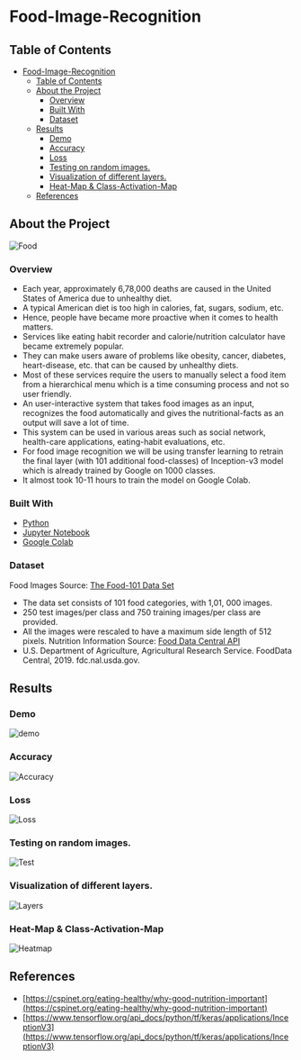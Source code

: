 # Food-Image-Recognition
<!-- TABLE OF CONTENTS -->
## Table of Contents
- [Food-Image-Recognition](#food-image-recognition)
  - [Table of Contents](#table-of-contents)
  - [About the Project](#about-the-project)
    - [Overview](#overview)
    - [Built With](#built-with)
    - [Dataset](#dataset)
  - [Results](#results)
    - [Demo](#demo)
    - [Accuracy](#accuracy)
    - [Loss](#loss)
    - [Testing on random images.](#testing-on-random-images)
    - [Visualization of different layers.](#visualization-of-different-layers)
    - [Heat-Map & Class-Activation-Map](#heat-map--class-activation-map)
  - [References](#references)

## About the Project
![Food](.images/food.jpg)

### Overview
* Each year, approximately 6,78,000 deaths are caused in the United States of America due to unhealthy diet. 
* A typical American diet is too high in calories, fat, sugars, sodium, etc. 
* Hence, people have became more proactive when it comes to health matters. 
* Services like eating habit recorder and calorie/nutrition calculator have became extremely popular. 
* They can make users aware of problems like obesity, cancer, diabetes, heart-disease, etc. that can be caused by unhealthy diets.
* Most of these services require the users to manually select a food item from a hierarchical menu which is a time consuming process and not so user friendly.   
* An user-interactive system that takes food images as an input, recognizes the food automatically and gives the nutritional-facts as an output will save a lot of time. 
* This system can be used in various areas such as social network, health-care applications, eating-habit evaluations, etc.
* For food image recognition we will be using transfer learning to retrain the final layer (with 101 additional food-classes) of Inception-v3 model which is already trained by Google on 1000 classes.
* It almost took 10-11 hours to train the model on Google Colab.    

### Built With
* [Python](https://www.python.org/)
* [Jupyter Notebook](https://jupyter.org/)
* [Google Colab](https://colab.research.google.com/)

### Dataset
Food Images Source: [The Food-101 Data Set](https://data.vision.ee.ethz.ch/cvl/datasets_extra/food-101/)
  * The data set consists of 101 food categories, with 1,01, 000 images.
  * 250 test images/per class and 750 training images/per class are provided.
  * All the images were rescaled to have a maximum side length of 512 pixels. 
Nutrition Information Source: [Food Data Central API](https://fdc.nal.usda.gov/api-guide.html#bkmk-3)
  * U.S. Department of Agriculture, Agricultural Research Service. FoodData Central, 2019. fdc.nal.usda.gov. 

## Results
### Demo
![demo](.images/demo/food_image_recognition.gif)
### Accuracy
![Accuracy](.images/accuracy.png)
### Loss
![Loss](.images/loss.png)
### Testing on random images.
![Test](.images/test.png)
### Visualization of different layers.
![Layers](.images/layers.png)
### Heat-Map & Class-Activation-Map 
![Heatmap](.images/heatmap.png)
## References
* [https://cspinet.org/eating-healthy/why-good-nutrition-important](https://cspinet.org/eating-healthy/why-good-nutrition-important)
* [https://www.tensorflow.org/api_docs/python/tf/keras/applications/InceptionV3](https://www.tensorflow.org/api_docs/python/tf/keras/applications/InceptionV3)
